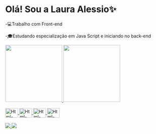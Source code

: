 # Olá! Sou a Laura Alessio✨

-💻Trabalho com Front-end

-🎓Estudando especialização em Java Script e iniciando no back-end

<div>
<a href="https://beacons.ai/LauraAlessio">
<img height="180em" src="https://github-readme-stats.vercel.app/api?username=LauraAlessio&show_icons=true&theme=tokyonight&include_all_comits-true&count_private=true"/>
<img height="180em" src="https://github-readme-stats.vercel.app/api/top-langs/?username=LauraAlessio&layout=compact&langs_count=16&theme=tokyonight"/>
</div>

<div style"display: inline_block"><br>
<img align="center" alt="Html-lau" height="30" width="40" src="https://cdn.jsdelivr.net/gh/devicons/devicon/icons/html5/html5-original.svg" />
 <img align="center" alt="Html-lau" height="30" width="40" src="https://cdn.jsdelivr.net/gh/devicons/devicon/icons/css3/css3-original.svg" />
 <img align="center" alt="Html-lau" height="30" width="40" src="https://cdn.jsdelivr.net/gh/devicons/devicon/icons/javascript/javascript-original.svg" />
 <img align="center" alt="Html-lau" height="30" width="40" src="https://cdn.jsdelivr.net/gh/devicons/devicon/icons/python/python-original.svg" />
 </div>
 
 <div style"display: inline_block"><br>
<img src="https://img.shields.io/badge/Gmail-D14836?style=for-the-badge&logo=gmail&logoColor=white"/>
<img src="https://img.shields.io/badge/LinkedIn-0077B5?style=for-the-badge&logo=linkedin&logoColor=white">

